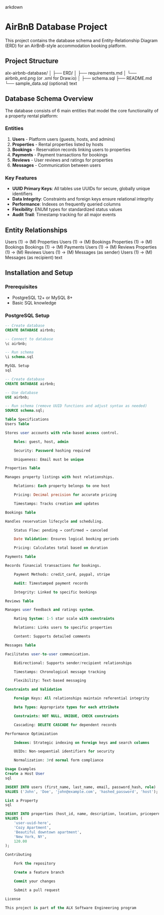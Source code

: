 arkdown

# AirBnB Database Project

This project contains the database schema and Entity-Relationship Diagram (ERD) for an AirBnB-style accommodation booking platform.

## Project Structure

alx-airbnb-database/
│
├── ERD/
│ ├── requirements.md
│ └── airbnb_erd.png (or .xml for Draw.io)
│
├── schema.sql
├── README.md
└── sample_data.sql (optional)
text


## Database Schema Overview

The database consists of 6 main entities that model the core functionality of a property rental platform:

### Entities

1. **Users** - Platform users (guests, hosts, and admins)
2. **Properties** - Rental properties listed by hosts
3. **Bookings** - Reservation records linking users to properties
4. **Payments** - Payment transactions for bookings
5. **Reviews** - User reviews and ratings for properties
6. **Messages** - Communication between users

### Key Features

- **UUID Primary Keys**: All tables use UUIDs for secure, globally unique identifiers
- **Data Integrity**: Constraints and foreign keys ensure relational integrity
- **Performance**: Indexes on frequently queried columns
- **Flexibility**: ENUM types for standardized status values
- **Audit Trail**: Timestamp tracking for all major events

## Entity Relationships

Users (1) → (M) Properties
Users (1) → (M) Bookings
Properties (1) → (M) Bookings
Bookings (1) → (M) Payments
Users (1) → (M) Reviews
Properties (1) → (M) Reviews
Users (1) → (M) Messages (as sender)
Users (1) → (M) Messages (as recipient)
text


## Installation and Setup

### Prerequisites
- PostgreSQL 12+ or MySQL 8+
- Basic SQL knowledge

### PostgreSQL Setup
```sql
-- Create database
CREATE DATABASE airbnb;

-- Connect to database
\c airbnb;

-- Run schema
\i schema.sql

MySQL Setup
sql

-- Create database
CREATE DATABASE airbnb;

-- Use database
USE airbnb;

-- Run schema (remove UUID functions and adjust syntax as needed)
SOURCE schema.sql;

Table Specifications
Users Table

Stores user accounts with role-based access control.

    Roles: guest, host, admin

    Security: Password hashing required

    Uniqueness: Email must be unique

Properties Table

Manages property listings with host relationships.

    Relations: Each property belongs to one host

    Pricing: Decimal precision for accurate pricing

    Timestamps: Tracks creation and updates

Bookings Table

Handles reservation lifecycle and scheduling.

    Status Flow: pending → confirmed → canceled

    Date Validation: Ensures logical booking periods

    Pricing: Calculates total based on duration

Payments Table

Records financial transactions for bookings.

    Payment Methods: credit_card, paypal, stripe

    Audit: Timestamped payment records

    Integrity: Linked to specific bookings

Reviews Table

Manages user feedback and ratings system.

    Rating System: 1-5 star scale with constraints

    Relations: Links users to specific properties

    Content: Supports detailed comments

Messages Table

Facilitates user-to-user communication.

    Bidirectional: Supports sender/recipient relationships

    Timestamps: Chronological message tracking

    Flexibility: Text-based messaging

Constraints and Validation

    Foreign Keys: All relationships maintain referential integrity

    Data Types: Appropriate types for each attribute

    Constraints: NOT NULL, UNIQUE, CHECK constraints

    Cascading: DELETE CASCADE for dependent records

Performance Optimization

    Indexes: Strategic indexing on foreign keys and search columns

    UUIDs: Non-sequential identifiers for security

    Normalization: 3rd normal form compliance

Usage Examples
Create a Host User
sql

INSERT INTO users (first_name, last_name, email, password_hash, role)
VALUES ('John', 'Doe', 'john@example.com', 'hashed_password', 'host');

List a Property
sql

INSERT INTO properties (host_id, name, description, location, pricepernight)
VALUES (
    'user-uuid-here',
    'Cozy Apartment',
    'Beautiful downtown apartment',
    'New York, NY',
    120.00
);

Contributing

    Fork the repository

    Create a feature branch

    Commit your changes

    Submit a pull request

License

This project is part of the ALX Software Engineering program
